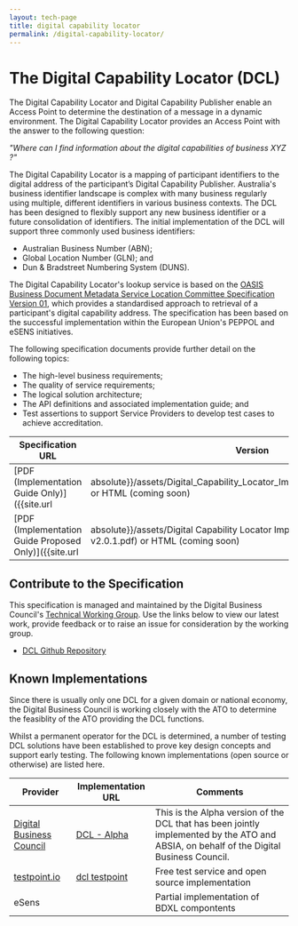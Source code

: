 ```yaml
---
layout: tech-page
title: digital capability locator
permalink: /digital-capability-locator/
---
```


# The Digital Capability Locator (DCL)

The Digital Capability Locator and Digital Capability Publisher enable an Access Point to determine the destination of a message in a dynamic environment. The Digital Capability Locator provides an Access Point with the answer to the following question:

*"Where can I find information about the digital capabilities of business XYZ ?"*

The Digital Capability Locator is a mapping of participant identifiers to the digital address of the participant’s Digital Capability Publisher. Australia's business identifier landscape is complex with many business regularly using multiple, different identifiers in various business contexts.  The DCL has been designed to flexibly support any new business identifier or a future consolidation of identifiers.  The initial implementation of the DCL will support three commonly used business identifiers:

- Australian Business Number (ABN);
- Global Location Number (GLN); and
- Dun & Bradstreet Numbering System (DUNS).

The Digital Capability Locator's lookup service is based on the [OASIS Business Document Metadata Service Location Committee Specification Version 01](http://docs.oasis-open.org/bdxr/BDX-Location/v1.0/BDX-Location-v1.0.html), which provides a standardised approach to retrieval of a participant's digital capability address. The specification has been based on the successful implementation within the European Union's PEPPOL and eSENS initiatives.

The following specification documents provide further detail on the following topics: 

- The high-level business requirements;
- The quality of service requirements;
- The logical solution architecture;
- The API definitions and associated implementation guide; and
- Test assertions to support Service Providers to develop test cases to achieve accreditation.


| Specification URL | Version | Status | API Definition | Issues List |
| ----------------- | ------  | ------ | -------------- | -------- |
| [PDF (Implementation Guide Only)]({{site.url |absolute}}/assets/Digital_Capability_Locator_Implementation_Guide_v1.0.pdf) or HTML (coming soon) | 1.0 | ![Draft](http://rfc.unprotocols.org/spec:2/COSS/draft.svg)  | Coming Soon | [DCL 1.0 Issues](https://github.com/Digital-Business-Council/Digital-Capability-Locator/issues)   |
| [PDF (Implementation Guide Proposed Only)]({{site.url |absolute}}/assets/Digital Capability Locator Implementation Guide v2.0.1.pdf) or HTML (coming soon) | 2.0.1 | ![Draft](http://rfc.unprotocols.org/spec:2/COSS/draft.svg)  | Coming Soon |    |

## Contribute to the Specification
This specification is managed and maintained by the Digital Business Council's [Technical Working Group]("/tech-working-group").  Use the links below to view our latest work, provide feedback or to raise an issue for consideration by the working group.

* [DCL Github Repository](https://github.com/Digital-Business-Council/Digital-Capability-Locator)

## Known Implementations

Since there is usually only one DCL for a given domain or national economy, the Digital Business Council is working closely with the ATO to determine the feasiblity of the ATO providing the DCL functions.

Whilst a permanent operator for the DCL is determined, a number of testing DCL solutions have been established to prove key design concepts and support early testing.  The following known implementations (open source or otherwise) are listed here.  

|Provider|Implementation URL|Comments|
|--------|------------------|--------|
|[Digital Business Council](http://digitalbusinesscouncil.com.au) | [DCL - Alpha](http://dcl.org.au) |  This is the Alpha version of the DCL that has been jointly implemented by the ATO and ABSIA, on behalf of the Digital Business Council. |
|[testpoint.io](http://testpoint.io/) | [dcl testpoint](http://testpoint.io/dcl)| Free test service and open source implementation |
| eSens |  | Partial implementation of BDXL compontents|


